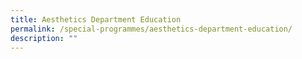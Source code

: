 ```yaml
---
title: Aesthetics Department Education
permalink: /special-programmes/aesthetics-department-education/
description: ""
---
```

